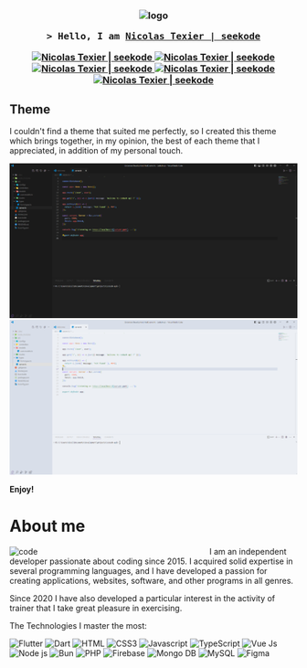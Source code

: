 <h3 align="center">

![logo](https://raw.githubusercontent.com/seekode/seekode/master/assets/images/logo-text.png)

<samp>&gt; Hello, I am
<b><a target="_blank" href="https://seekode.dev/">Nicolas Texier | seekode</a></b>
</samp>

  <a href="https://seekode.dev/" target="blank">
  <img src="https://img.shields.io/badge/Site web-d53888?style=for-the-badge&logo=medium&logoColor=white" alt="Nicolas Texier | seekode" />
 </a>
 <a href="https://www.linkedin.com/in/nicolas-texier-dev/" target="_blank">
  <img src="https://img.shields.io/badge/LinkedIn-0077B5?style=for-the-badge&logo=linkedin&logoColor=white" alt="Nicolas Texier | seekode"/>
 </a>
<a href="https://www.instagram.com/seekodes/" target="_blank">
  <img src="https://img.shields.io/badge/Instagram-fe4164?style=for-the-badge&logo=instagram&logoColor=white" alt="Nicolas Texier | seekode" />
 </a> 
<a href="https://www.tiktok.com/@seekode" target="_blank">
  <img src="https://img.shields.io/badge/TikTok-000000?style=for-the-badge&logo=tiktok&logoColor=white" alt="Nicolas Texier | seekode" />
 </a> 
<a href="https://www.youtube.com/channel/UC-lbLi9-58JKufmpyXf9YVQ" target="_blank">
  <img src="https://img.shields.io/badge/YouTube-ff0000?style=for-the-badge&logo=youtube&logoColor=white" alt="Nicolas Texier | seekode" />
 </a> 
</h3>

## Theme
I couldn't find a theme that suited me perfectly, so I created this theme which brings together, in my opinion, the best of each theme that I appreciated, in addition of my personal touch.

![](img/dark.png)
![](img/light.png)

**Enjoy!**

# About me

<img align="left" width="350" src="https://raw.githubusercontent.com/seekode/seekode/master/assets/images/header.png" alt="code" />

I am an independent developer passionate about coding since 2015. I acquired
solid expertise in several programming languages, and I have developed a
passion for creating applications, websites, software, and other programs in all
genres.

Since 2020 I have also developed a particular interest in
the activity of trainer that I take great pleasure in exercising.

The Technologies I master the most:

![Flutter](https://img.shields.io/badge/Flutter-45d1fd?style=for-the-badge&labelColor=black&logo=flutter&logoColor=45d1fd)
![Dart](https://img.shields.io/badge/Dart-04599c?style=for-the-badge&labelColor=black&logo=dart&logoColor=04599c)
![HTML](https://img.shields.io/badge/HTML5-E34F26?style=for-the-badge&labelColor=black&logo=html5&logoColor=E34F26)
![CSS3](https://img.shields.io/badge/CSS3-1572B6?style=for-the-badge&labelColor=black&logo=css3&logoColor=1572B6)
![Javascript](https://img.shields.io/badge/Javascript-F0DB4F?style=for-the-badge&labelColor=black&logo=javascript&logoColor=F0DB4F)
![TypeScript](https://img.shields.io/badge/TypeScript-2f74c0?style=for-the-badge&logo=typescript&logoColor=2f74c0&labelColor=black)
![Vue Js](https://img.shields.io/badge/Vue%20js-3fb27f?style=for-the-badge&logo=vue.js&logoColor=3fb27f&labelColor=black)
![Node js](https://img.shields.io/badge/Node%20js-87b87a?style=for-the-badge&logo=node.js&logoColor=87b87a&labelColor=black)
![Bun](https://img.shields.io/badge/Bun-ebdfcd?style=for-the-badge&logo=bun&logoColor=ebdfcd&labelColor=black)
![PHP](https://img.shields.io/badge/PHP-7a86b8?style=for-the-badge&labelColor=black&logo=php&logoColor=7a86b8)
![Firebase](https://img.shields.io/badge/Firebase-ffcd02?style=for-the-badge&labelColor=black&logo=firebase&logoColor=ffcd02)
![Mongo DB](https://img.shields.io/badge/Mongo%20db-4cab3d?style=for-the-badge&logo=mongodb&logoColor=4cab3d&labelColor=black)
![MySQL](https://img.shields.io/badge/MySQL-dd8a00?style=for-the-badge&labelColor=black&logo=mysql&logoColor=dd8a00)
![Figma](https://img.shields.io/badge/Figma-9456ea?style=for-the-badge&labelColor=black&logo=figma&logoColor=9456ea)

<br>
<br>
<br>
